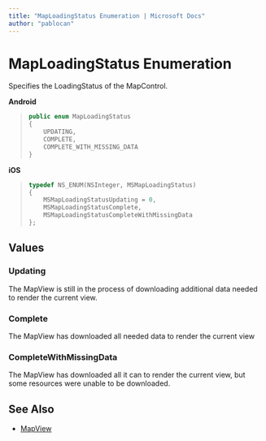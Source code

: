 ```yaml
---
title: "MapLoadingStatus Enumeration | Microsoft Docs"
author: "pablocan"
---
```


# MapLoadingStatus Enumeration

Specifies the LoadingStatus of the MapControl.

**Android**

>```java
> public enum MapLoadingStatus
> {
>     UPDATING,
>     COMPLETE,
>     COMPLETE_WITH_MISSING_DATA
> }
>```

**iOS**

>```objectivec
> typedef NS_ENUM(NSInteger, MSMapLoadingStatus)
> {
>     MSMapLoadingStatusUpdating = 0,
>     MSMapLoadingStatusComplete,
>     MSMapLoadingStatusCompleteWithMissingData
> };
>```

## Values

### Updating

The MapView is still in the process of downloading additional data needed to render the current view.

### Complete

The MapView has downloaded all needed data to render the current view

### CompleteWithMissingData

The MapView has downloaded all it can to render the current view, but some resources were unable to be downloaded.

## See Also

* [MapView](MapView-class.md)